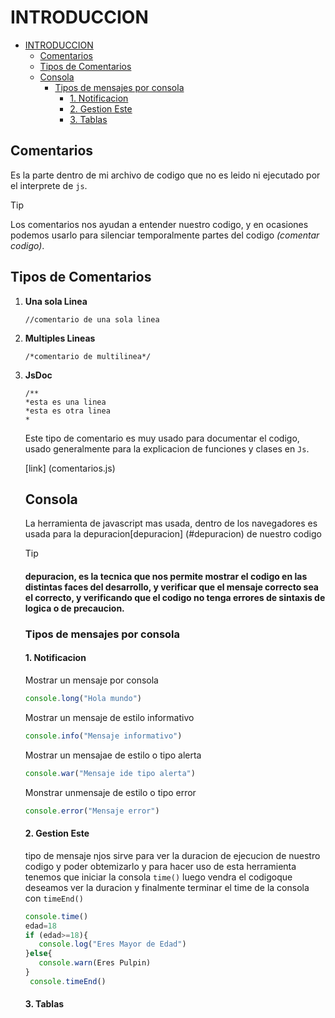 # INTRODUCCION
- [INTRODUCCION](#introduccion)
  - [Comentarios](#comentarios)
  - [Tipos de Comentarios](#tipos-de-comentarios)
  - [Consola](#consola)
    - [Tipos de mensajes por consola](#tipos-de-mensajes-por-consola)
      - [1. Notificacion](#1-notificacion)
      - [2. Gestion Este](#2-gestion-este)
      - [3. Tablas](#3-tablas)
  
## Comentarios
Es la parte dentro de mi archivo de codigo que no es leido ni ejecutado por el interprete de `js`.
> [!TIP]
> Los comentarios nos ayudan a entender nuestro codigo, y en ocasiones podemos usarlo para silenciar temporalmente partes del codigo *(comentar codigo)*.

## Tipos de Comentarios
1. **Una sola Linea**
   ```
   //comentario de una sola linea
   ```
2. **Multiples Lineas**
   ```
   /*comentario de multilinea*/
   ```
3. **JsDoc**
   ```
   /**
   *esta es una linea
   *esta es otra linea
   *
   ```
   Este tipo de comentario es muy usado para documentar el codigo, usado generalmente para la explicacion de funciones y clases en `Js`.

   
   [link] (comentarios.js)

   ## Consola
   La herramienta de javascript mas usada, dentro de los navegadores es usada para la depuracion[depuracion] (#depuracion) de nuestro codigo

   >[!TIP]
   > #### depuracion, es la tecnica que nos permite mostrar el codigo en las distintas faces del desarrollo, y verificar que el  mensaje correcto sea el correcto, y verificando que el codigo no tenga errores de sintaxis de logica o de precaucion. 

   ### Tipos de mensajes por consola
   #### 1. Notificacion
   Mostrar un mensaje por consola 
   ```js
   console.long("Hola mundo")
   ```
   Mostrar un mensaje de estilo informativo
      ```js
   console.info("Mensaje informativo")
   ```
   Mostrar un mensajae de estilo o tipo alerta
   ```js
   console.war("Mensaje ide tipo alerta")
   ```
   Monstrar unmensaje de estilo o tipo error
   ```js
   console.error("Mensaje error")
   ```
   #### 2. Gestion Este 
   tipo de mensaje njos sirve para ver la duracion de ejecucion de nuestro codigo y poder obtemizarlo   y para hacer uso de esta herramienta tenemos que iniciar la consola `time()` luego vendra el codigoque deseamos ver la duracion y finalmente terminar el time de la consola con `timeEnd()`
   ```js
   console.time()
   edad=18
   if (edad>=18){
      console.log("Eres Mayor de Edad")
   }else{
      console.warn(Eres Pulpin)
   }
    console.timeEnd()
   ```
   #### 3. Tablas 